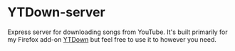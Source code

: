 # YTDown-server

Express server for downloading songs from YouTube. It's built primarily for my Firefox add-on [YTDown](https://github.com/Histmy/YTDown/) but feel free to use it to however you need.
